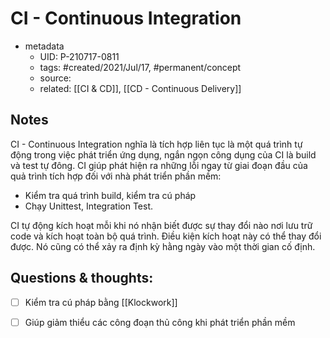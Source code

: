 ---
---

# CI - Continuous Integration

- metadata
	- UID: P-210717-0811
	- tags: #created/2021/Jul/17, #permanent/concept 
	- source: 
	- related: [[CI & CD]], [[CD - Continuous Delivery]]

## Notes
CI - Continuous Integration nghĩa là tích hợp liên tục là một quá trình tự động trong việc phát triển ứng dụng, ngắn ngọn công dụng của CI là build và test tự đông. CI giúp phát hiện ra những lỗi ngay từ giai đoạn đầu của quả trình tích hợp đối với nhà phát triển phần mềm:
- Kiểm tra quá trình build, kiểm tra cú pháp
- Chạy Unittest, Integration Test.

CI tự động kích hoạt mỗi khi nó nhận biết được sự thay đổi nào nơi lưu trữ code và kích hoạt toàn bộ quá trình. Điều kiện kích hoạt này có thể thay đổi được. Nó cũng có thể xảy ra định kỳ hằng ngày vào một thời gian cố định. 

## Questions & thoughts:
- [ ] Kiểm tra cú pháp bằng [[Klockwork]]
- [ ] Giúp giảm thiểu các công đoạn thủ công khi phát triển phần mềm

